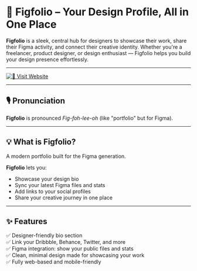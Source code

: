 # 🎨 Figfolio – Your Design Profile, All in One Place

**Figfolio** is a sleek, central hub for designers to showcase their work, share their Figma activity, and connect their creative identity. Whether you're a freelancer, product designer, or design enthusiast — Figfolio helps you build your design presence effortlessly.

---

[![🔗 Visit Website](https://img.shields.io/badge/Visit%20Website-F3D468?style=for-the-badge&logo=link&logoColor=black)](https://figfolio.vercel.app)

---

## 🎙️ Pronunciation

**Figfolio** is pronounced _Fig-foh-lee-oh_ (like "portfolio" but for Figma).

---

## 💡 What is Figfolio?

A modern portfolio built for the Figma generation.

**Figfolio** lets you:
- Showcase your design bio
- Sync your latest Figma files and stats
- Add links to your social profiles
- Share your creative journey in one place

---

## ✨ Features

✅ Designer-friendly bio section  
✅ Link your Dribbble, Behance, Twitter, and more  
✅ Figma integration: show your public files and stats  
✅ Clean, minimal design made for showcasing your work  
✅ Fully web-based and mobile-friendly  
